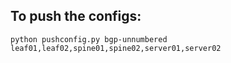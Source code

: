 To push the configs:
------------------------

    python pushconfig.py bgp-unnumbered leaf01,leaf02,spine01,spine02,server01,server02

